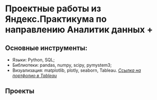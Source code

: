 # Проектные работы из Яндекс.Практикума по направлению Аналитик данных +
## Основные инструменты:
- Языки: Python, SQL;
- Библиотеки: pandas, numpy,  scipy, pymystem3;
- Визуализация: matplotlib, plotly, seaborn, Tableau.
*[Ссылка на портфолио в Tableau](https://public.tableau.com/app/profile/.65851822/viz/nps_16507141900550/Dashboardnps)*
## Проекты


